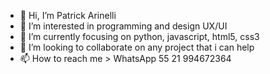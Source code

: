 - 👋 Hi, I’m Patrick Arinelli
- 👀 I’m interested in programming and design UX/UI
- 🌱 I’m currently focusing on python, javascript, html5, css3
- 💞️ I’m looking to collaborate on any project that i can help
- 📫 How to reach me > WhatsApp 55 21 994672364

<!---
par2912/par2912 is a ✨ special ✨ repository because its `README.md` (this file) appears on your GitHub profile.
You can click the Preview link to take a look at your changes.
--->
